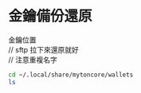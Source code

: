 # 金鑰備份還原

金鑰位置   
// sftp 拉下來還原就好    
// 注意重複名字   
```bash
cd ~/.local/share/mytoncore/wallets
ls
```